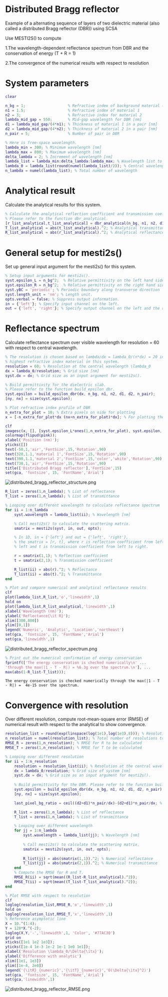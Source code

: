 # Distributed Bragg reflector


Example of a alternating sequence of layers of two dielectric material (also called a distributed Bragg reflector (DBR)) using SCSA 


Use MESTI2S() to compute 

1.The wavelength-dependent reflectance spectrum from DBR and the conservation of energy (T + R = 1)


2.The convergence of the numerical results with respect to resolution


# System parameters

```matlab
clear

n_bg = 1;                   % Refractive index of background material (air)
n1 = 1.5;                   % Refractive index of material 1
n2 = 3;                     % Refractive index for material 2
lambda_mid_gap = 550;       % Mid-gap wavelength for DBR [nm]
d1 = lambda_mid_gap/(4*n1); % Thickness of material 1 in a pair [nm]
d2 = lambda_mid_gap/(4*n2); % Thickness of material 2 in a pair [nm]
n_pair = 5;                 % Number of pair in DBR

% Here is free-space wavelength.
lambda_min = 300; % Minimum wavelength [nm]
lambda_max = 800; % Maximum wavelength [nm]
delta_lambda = 2; % Increment of wavelength [nm]
lambda_list = lambda_min:delta_lambda:lambda_max; % Wavelength list to be used
lambda_0 = lambda_list(round(numel(lambda_list)/2)); % Central wavelength [nm]
n_lambda = numel(lambda_list); % Total number of wavelength
```

# Analytical result


Calculate the analytical results for this system. 

```matlab
% Calculate the analytical reflection coefficient and transmission coefficient for this system. 
% Please refer to the function dbr_analytical.
[r_list_analytical,t_list_analytical] = dbr_analytical(n_bg, n1, n2, d1, d2, n_pair, lambda_list);
T_list_analytical = abs(t_list_analytical).^2; % Analytical transmittance
R_list_analytical = abs(r_list_analytical).^2; % Analytical reflectance
```

# General setup for mesti2s()


Set up general input argument for the mesti2s() for this system.

```matlab
% Setup input arguments for mesti2s(). 
syst.epsilon_L = n_bg^2;  % Relative permittivity on the left hand side
syst.epsilon_R = n_bg^2;  % Relative permittivity on the right hand side
syst.yBC = 'periodic'; % Periodic boundary along transverse direction
syst.length_unit = 'nm'; % Length unit.
opts.verbal = false; % Suppress output information.
in = {'left'}; % Specify input channel on the left.
out = {'left', 'right'}; % Specify output channel on the left and the right.
```

# Reflectance spectrum


Calculate reflectance spectrum over visible wavelength for resolution = 60 with respect to central wavelength.

```matlab
% The resolution is chosen based on lambda/dx = lambda_0/(n*dx) = 20 in the 
% highest refractive index material in this system.
resolution = 60; % Resolution at the central wavelength \lambda_0
dx = lambda_0/resolution; % Grid size [nm]
syst.dx = dx; % Grid size as an input argument for mesti2s().

% Build permittivity for the dielectric slab. 
% Please refer to the function build_epsilon_dbr.
syst.epsilon = build_epsilon_dbr(dx, n_bg, n1, n2, d1, d2, n_pair);
[ny, nx] = size(syst.epsilon);

% Plot refractive index profile of DBR
n_extra_for_plot = 10; % Extra pixels on side for plotting
x = [-n_extra_for_plot*dx (nx+n_extra_for_plot)*dx]; % For plotting the space position

clf
imagesc(x, [], [syst.epsilon_L*ones(1,n_extra_for_plot), syst.epsilon, 1*syst.epsilon_R*ones(1,n_extra_for_plot)])
colormap(flipud(pink));
xlabel('Position (nm)');
yticks([])
text(-50,1,'air','FontSize',15,'Rotation',90)
text(320,1.1,'material 1','FontSize',15,'Rotation',90)
text(390,1.1,'material 2','FontSize',15,'color','white','Rotation',90)
text(730,1,'air','FontSize',15,'Rotation',90)
title(['Distributed Bragg reflector'],'FontSize',15)
set(gca, 'fontsize', 15, 'FontName','Arial')
```


![distributed_bragg_reflector_structure.png](distributed_bragg_reflector_structure.png)


```matlab
R_list = zeros(1,n_lambda); % List of reflectance
T_list = zeros(1,n_lambda); % List of transmittance

% Looping over different wavelength to calculate reflectance spectrum    
for ii = 1:n_lambda
    syst.wavelength = lambda_list(ii); % Wavelength [nm]

    % Call mesti2s() to calculate the scattering matrix.
    smatrix = mesti2s(syst, in, out, opts);

    % In 1D, in = {'left'} and out = {'left', 'right'},
    % the smatrix = [r, t], where r is reflection coefficient from left to
    % left and t is transmission coefficient from left to right.

    r = smatrix(1,1); % Reflection coefficient
    t = smatrix(2,1); % Transmission coefficient

    R_list(ii) = abs(r).^2; % Reflectance
    T_list(ii) = abs(t).^2; % Transmittance
end

% Plot and compare numerical and analytical reflectance results
clf
plot(lambda_list,R_list,'o','linewidth',1)
hold on
plot(lambda_list,R_list_analytical,'linewidth',1)
xlabel('Wavelength (nm)');
ylabel('Reflectance{\it R}');
xlim([300,800])
ylim([0,1])
legend('Numeric', 'Analytic', 'Location','northeast')
set(gca, 'fontsize', 15, 'FontName','Arial')
set(gca,'linewidth',1)
```


![distributed_bragg_reflector_spectrum.png](distributed_bragg_reflector_spectrum.png)


```matlab
% Print out the numerical confirmation of energy conservation
fprintf(['The energy conservation is checked numerically\n' ...
'through the max(|1 - T - R|) = %6.3g over the spectrum.\n'], ...
max(abs(1-R_list-T_list)));
```
```
The energy conservation is checked numerically through the max(|1 - T - R|) =  4e-15 over the spectrum.
```
# Convergence with resolution


Over different resolution, compute root-mean-square error (RMSE) of numerical result with respect to the analytical to show convergence.

```matlab
resolution_list = round(exp(linspace(log(1e1),log(1e3),8))); % Resolution list to be used
n_resolution = numel(resolution_list); % Total number of resolutions to be used
RMSE_R = zeros(1,n_resolution); % RMSE for R to be calculated
RMSE_T = zeros(1,n_resolution); % RMSE for T to be calculated

% Looping over different resolution
for ii = 1:n_resolution
    resolution = resolution_list(ii); % Resolution at the central wavelength \lambda_0
    dx = lambda_0/resolution; % Grid size of system [nm]
    syst.dx = dx; % Grid size as an input argument for mesti2s().
    
    % Build permittivity for the DBR. Please refer to the function build_epsilon_dbr.
    syst.epsilon = build_epsilon_dbr(dx, n_bg, n1, n2, d1, d2, n_pair);
    [ny, nx] = size(syst.epsilon);

    last_pixel_bg_ratio = ceil((d2+d1)*n_pair/dx)-(d2+d1)*n_pair/dx; % Ratio of last pixel is background

    R_list = zeros(1,n_lambda); % List of reflectance
    T_list = zeros(1,n_lambda); % List of transmittance

    % Looping over different wavelength    
    for jj = 1:n_lambda
        syst.wavelength = lambda_list(jj); % Wavelength [nm]
    
        % Call mesti2s() to calculate the scattering matrix.
        smatrix = mesti2s(syst, in, out, opts);
    
        R_list(jj) = abs(smatrix(1,1)).^2; % Numerical reflectance
        T_list(jj) = abs(smatrix(2,1)).^2; % Numerical transmittance
    end
    % Compute the RMSE for R and T.
    RMSE_R(ii) = sqrt(mean((R_list-R_list_analytical).^2));
    RMSE_T(ii) = sqrt(mean((T_list-T_list_analytical).^2));
end

% Plot RMSE with respect to resolution
clf
loglog(resolution_list,RMSE_R,'o','linewidth',1)
hold on
loglog(resolution_list,RMSE_T,'x','linewidth',1)
% Reference asymptotic line
X = 10.^(1:4);
Y = 120*X.^(-2);
loglog(X,Y,'-','linewidth',1, 'Color', '#77AC30')
grid on
xticks([1e1 1e2 1e3]);
yticks([1e-4 1e-3 1e-2 1e-1 1e0 1e1]);
xlabel('Resolution \lambda_0/\Delta{\itx}');
ylabel('Difference with analytic')
xlim([1e1, 1e3])
ylim([1e-4, 2e0])
legend('{\itR}_{numeric}','{\itT}_{numeric}','O(\Delta{\itx}^2)')
set(gca, 'fontsize', 15, 'FontName','Arial')
set(gca,'linewidth',1)
```


![distributed_bragg_reflector_RMSE.png](distributed_bragg_reflector_RMSE.png)

